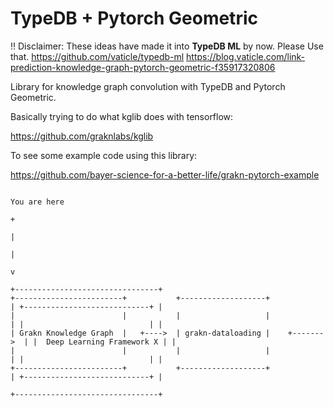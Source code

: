 TypeDB + Pytorch Geometric
==========================

:bangbang: Disclaimer:
These ideas have made it into **TypeDB ML** by now. Please Use that.
https://github.com/vaticle/typedb-ml
https://blog.vaticle.com/link-prediction-knowledge-graph-pytorch-geometric-f35917320806

Library for knowledge graph convolution with TypeDB and Pytorch Geometric.

Basically trying to do what kglib does with tensorflow:

https://github.com/graknlabs/kglib

To see some example code using this library:

https://github.com/bayer-science-for-a-better-life/grakn-pytorch-example


```
                                                                                     You are here
                                                                                          +
                                                                                          |
                                                                                          |
                                                                                          v
                                                                         +--------------------------------+
+------------------------+           +-------------------+               | +----------------------------+ |
|                        |           |                   |               | |                            | |
| Grakn Knowledge Graph  |   +---->  | grakn-dataloading |    +------->  | |  Deep Learning Framework X | |
|                        |           |                   |               | |                            | |
+------------------------+           +-------------------+               | +----------------------------+ |
                                                                         +--------------------------------+
```
